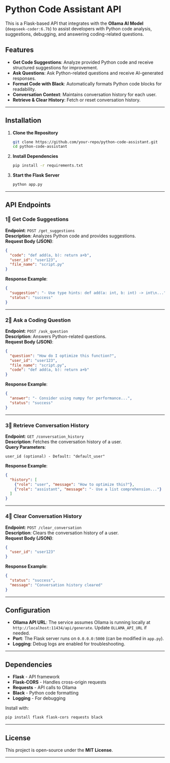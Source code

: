 # Python Code Assistant API

This is a Flask-based API that integrates with the **Ollama AI Model** (`deepseek-coder:6.7b`) to assist developers with Python code analysis, suggestions, debugging, and answering coding-related questions.

## Features

- **Get Code Suggestions**: Analyze provided Python code and receive structured suggestions for improvement.
- **Ask Questions**: Ask Python-related questions and receive AI-generated responses.
- **Format Code with Black**: Automatically formats Python code blocks for readability.
- **Conversation Context**: Maintains conversation history for each user.
- **Retrieve & Clear History**: Fetch or reset conversation history.

---

## Installation

1. **Clone the Repository**  
   ```sh
   git clone https://github.com/your-repo/python-code-assistant.git
   cd python-code-assistant
   ```

2. **Install Dependencies**  
   ```sh
   pip install -r requirements.txt
   ```

3. **Start the Flask Server**  
   ```sh
   python app.py
   ```

---

## API Endpoints

### 1⃣ Get Code Suggestions  
**Endpoint**: `POST /get_suggestions`  
**Description**: Analyzes Python code and provides suggestions.  
**Request Body (JSON)**:
```json
{
  "code": "def add(a, b): return a+b",
  "user_id": "user123",
  "file_name": "script.py"
}
```
**Response Example**:
```json
{
  "suggestion": "- Use type hints: def add(a: int, b: int) -> int\n...",
  "status": "success"
}
```

---

### 2⃣ Ask a Coding Question  
**Endpoint**: `POST /ask_question`  
**Description**: Answers Python-related questions.  
**Request Body (JSON)**:
```json
{
  "question": "How do I optimize this function?",
  "user_id": "user123",
  "file_name": "script.py",
  "code": "def add(a, b): return a+b"
}
```
**Response Example**:
```json
{
  "answer": "- Consider using numpy for performance...",
  "status": "success"
}
```

---

### 3⃣ Retrieve Conversation History  
**Endpoint**: `GET /conversation_history`  
**Description**: Fetches the conversation history of a user.  
**Query Parameters**:
```
user_id (optional) - Default: "default_user"
```
**Response Example**:
```json
{
  "history": [
    {"role": "user", "message": "How to optimize this?"},
    {"role": "assistant", "message": "- Use a list comprehension..."}
  ]
}
```

---

### 4⃣ Clear Conversation History  
**Endpoint**: `POST /clear_conversation`  
**Description**: Clears the conversation history of a user.  
**Request Body (JSON)**:
```json
{
  "user_id": "user123"
}
```
**Response Example**:
```json
{
  "status": "success",
  "message": "Conversation history cleared"
}
```

---

## Configuration

- **Ollama API URL**: The service assumes Ollama is running locally at `http://localhost:11434/api/generate`. Update `OLLAMA_API_URL` if needed.
- **Port**: The Flask server runs on `0.0.0.0:5000` (can be modified in `app.py`).
- **Logging**: Debug logs are enabled for troubleshooting.

---

## Dependencies

- **Flask** - API framework
- **Flask-CORS** - Handles cross-origin requests
- **Requests** - API calls to Ollama
- **Black** - Python code formatting
- **Logging** - For debugging

Install with:
```sh
pip install flask flask-cors requests black
```

---

## License

This project is open-source under the **MIT License**.

---

